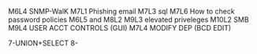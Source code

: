 M6L4 SNMP-WalK
M7L1 Phishing email
M7L3 sql
M7L6 How to check password policies
M6L5 and M8L2 
M9L3 elevated priveleges
M10L2 SMB
M9L4 USER ACCT CONTROLS (GUI)
M7L4 MODIFY DEP (BCD EDIT)






7-UNION+SELECT
8-
